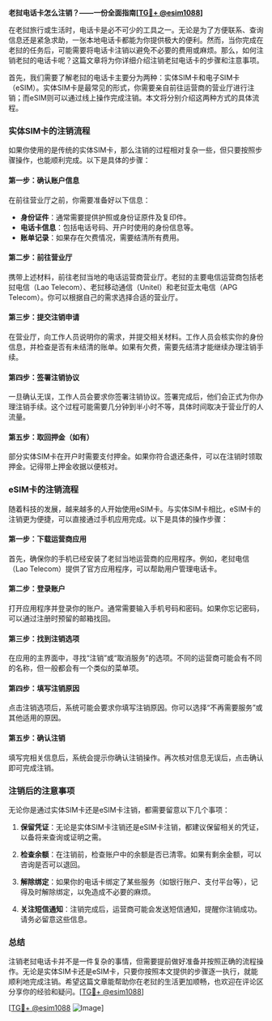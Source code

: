 **老挝电话卡怎么注销？——一份全面指南[[TG💪+ @esim1088](https://t.me/s/esim1088)]**

在老挝旅行或生活时，电话卡是必不可少的工具之一。无论是为了方便联系、查询信息还是紧急求助，一张本地电话卡都能为你提供极大的便利。然而，当你完成在老挝的任务后，可能需要将电话卡注销以避免不必要的费用或麻烦。那么，如何注销老挝的电话卡呢？这篇文章将为你详细介绍注销老挝电话卡的步骤和注意事项。

首先，我们需要了解老挝的电话卡主要分为两种：实体SIM卡和电子SIM卡（eSIM）。实体SIM卡是最常见的形式，你需要亲自前往运营商的营业厅进行注销；而eSIM则可以通过线上操作完成注销。本文将分别介绍这两种方式的具体流程。

### 实体SIM卡的注销流程

如果你使用的是传统的实体SIM卡，那么注销的过程相对复杂一些，但只要按照步骤操作，也能顺利完成。以下是具体的步骤：

#### 第一步：确认账户信息
在前往营业厅之前，你需要准备好以下信息：
- **身份证件**：通常需要提供护照或身份证原件及复印件。
- **电话卡信息**：包括电话号码、开户时使用的身份信息等。
- **账单记录**：如果存在欠费情况，需要结清所有费用。

#### 第二步：前往营业厅
携带上述材料，前往老挝当地的电话运营商营业厅。老挝的主要电信运营商包括老挝电信（Lao Telecom）、老挝移动通信（Unitel）和老挝亚太电信（APG Telecom）。你可以根据自己的需求选择合适的营业厅。

#### 第三步：提交注销申请
在营业厅，向工作人员说明你的需求，并提交相关材料。工作人员会核实你的身份信息，并检查是否有未结清的账单。如果有欠费，需要先结清才能继续办理注销手续。

#### 第四步：签署注销协议
一旦确认无误，工作人员会要求你签署注销协议。签署完成后，他们会正式为你办理注销手续。这个过程可能需要几分钟到半小时不等，具体时间取决于营业厅的人流量。

#### 第五步：取回押金（如有）
部分实体SIM卡在开户时需要支付押金。如果你符合退还条件，可以在注销时领取押金。记得带上押金收据以便核对。

### eSIM卡的注销流程

随着科技的发展，越来越多的人开始使用eSIM卡。与实体SIM卡相比，eSIM卡的注销更为便捷，可以直接通过手机应用完成。以下是具体的操作步骤：

#### 第一步：下载运营商应用
首先，确保你的手机已经安装了老挝当地运营商的应用程序。例如，老挝电信（Lao Telecom）提供了官方应用程序，可以帮助用户管理电话卡。

#### 第二步：登录账户
打开应用程序并登录你的账户。通常需要输入手机号码和密码。如果你忘记密码，可以通过注册时预留的邮箱找回。

#### 第三步：找到注销选项
在应用的主界面中，寻找“注销”或“取消服务”的选项。不同的运营商可能会有不同的名称，但一般都会有一个类似的菜单项。

#### 第四步：填写注销原因
点击注销选项后，系统可能会要求你填写注销原因。你可以选择“不再需要服务”或其他适用的原因。

#### 第五步：确认注销
填写完相关信息后，系统会提示你确认注销操作。再次核对信息无误后，点击确认即可完成注销。

### 注销后的注意事项

无论你是通过实体SIM卡还是eSIM卡注销，都需要留意以下几个事项：

1. **保留凭证**：无论是实体SIM卡注销还是eSIM卡注销，都建议保留相关的凭证，以备将来查询或证明之需。

2. **检查余额**：在注销前，检查账户中的余额是否已清零。如果有剩余金额，可以咨询是否可以退回。

3. **解除绑定**：如果你的电话卡绑定了某些服务（如银行账户、支付平台等），记得及时解除绑定，以免造成不必要的麻烦。

4. **关注短信通知**：注销完成后，运营商可能会发送短信通知，提醒你注销成功。请务必留意这些信息。

### 总结

注销老挝电话卡并不是一件复杂的事情，但需要提前做好准备并按照正确的流程操作。无论是实体SIM卡还是eSIM卡，只要你按照本文提供的步骤逐一执行，就能顺利地完成注销。希望这篇文章能帮助你在老挝的生活更加顺畅，也欢迎在评论区分享你的经验和疑问。[[TG💪+ @esim1088](https://t.me/s/esim1088)]

[[TG💪+ @esim1088](https://t.me/s/esim1088) ![Image](https://i.postimg.cc/4NQfJmqS/Snipaste-2025-05-13-00-14-12.png)]